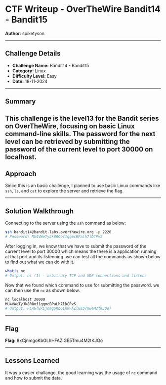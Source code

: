 # CTF Writeup - **OverTheWire Bandit14 - Bandit15**

**Author**: spiketyson  

---

## Challenge Details

- **Challenge Name:** Bandit14 - Bandit15
- **Category:** Linux
- **Difficulty Level:** Easy
- **Date:** 18-11-2024

---

## Summary

This challenge is the level13 for the Bandit series on OverTheWire, focusing on basic Linux command-line skills. The password for the next level can be retrieved by submitting the password of the current level to port 30000 on localhost.
---

## Approach

Since this is an basic challenge, I planned to use basic Linux commands like `ssh`, `ls`, and `cat` to explore the server and retrieve the flag.

---

## Solution Walkthrough

Connecting to the server using the `ssh` command as below:

```bash
ssh bandit14@bandit.labs.overthewire.org -p 2220
# Password: MU4VWeTyJk8ROof1qqmcBPaLh7lDCPvS
```

After logging in, we know that we have to submit the password of the current level to port 30000 which means the there is a application running at that port and its listenning. we can test all the commands as shown below to find out what we can do with it.

```bash
whatis nc 
# Output: nc (1) - arbitrary TCP and UDP connections and listens
```

Now that we found which command to use for submitting the password. we can then use the `nc` as shown below. 

```bash
nc localhost 30000
MU4VWeTyJk8ROof1qqmcBPaLh7lDCPvS
# Output: FLAG{8xCjnmgoKbGLhHFAZlGE5Tmu4M2tKJQo}
```
---

## Flag

**Flag:** 8xCjnmgoKbGLhHFAZlGE5Tmu4M2tKJQo

---

## Lessons Learned

It was a easier challange, the good learning was the usage of `nc` command and how to submit the data. 
